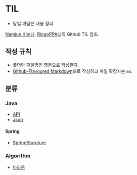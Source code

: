 # TIL

 * 당일 깨달은 내용 정리

[Namjun Kim](https://github.com/namjunemy)님, [RingoPPA](https://github.com/ksu3101)님의 Github TIL 참조.

## 작성 규칙

* 폴더와 파일명은 영문으로 작성한다.
* [Github-Flavoured Markdown](https://guides.github.com/features/mastering-markdown/)으로 작성하고 파일 확장자는 `md`. 

## 분류

### Java

* [API](https://github.com/asbazq/TIL/blob/main/python/API.md)
* [Json](https://github.com/asbazq/TIL/blob/master/Java/Json.md)

#### Spring

* [SpringSturuture](https://github.com/asbazq/TIL/blob/c1cb6ab946f83525d4556e4aa55f2e66ae7f9cab/Java/Spring/SpringStruture.md)

### Algorithm

* [마라톤](https://github.com/asbazq/TIL/blob/a93cfde38688e78fe29c03bc56021aafdced2190/algorithm/marathon.md)
